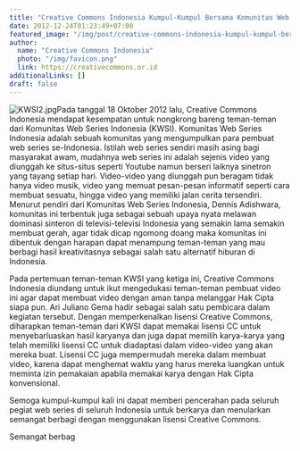 ```yaml
---
title: "Creative Commons Indonesia Kumpul-Kumpul Bersama Komunitas Web Series Indonesia"
date: 2012-12-24T01:23:49+07:00
featured_image: "/img/post/creative-commons-indonesia-kumpul-kumpul-bersama-komunitas-web-series-indonesia/KWSI-Ari.jpg"
author:
  name: "Creative Commons Indonesia"
  photo: "/img/favicon.png"
  link: https://creativecommons.or.id
additionalLinks: []
draft: false
---
```


<img src="../../uploads/KWSI2.jpg" alt="KWSI2.jpg" class="img-fluid w-sm-50 float-sm-end ms-sm-5 mt-3 mb-4">Pada tanggal 18 Oktober 2012 lalu, Creative Commons Indonesia mendapat kesempatan untuk nongkrong bareng teman-teman dari Komunitas Web Series Indonesia (KWSI). Komunitas Web Series Indonesia adalah sebuah komunitas yang mengumpulkan para pembuat web series se-Indonesia. Istilah web series sendiri masih asing bagi masyarakat awam, mudahnya web series ini adalah sejenis video yang diunggah ke situs-situs seperti Youtube namun berseri laiknya sinetron yang tayang setiap hari. Video-video yang diunggah pun beragam tidak hanya video musik, video yang memuat pesan-pesan informatif seperti cara membuat sesuatu, hingga video yang memiliki jalan cerita tersendiri. Menurut pendiri dari Komunitas Web Series Indonesia, Dennis Adishwara, komunitas ini terbentuk juga sebagai sebuah upaya nyata melawan dominasi sinteron di televisi-televisi Indonesia yang semakin lama semakin membuat gerah, agar tidak dicap ngomong doang maka komunitas ini dibentuk dengan harapan dapat menampung teman-teman yang mau berbagi hasil kreativitasnya sebagai salah satu alternatif hiburan di Indonesia.

Pada pertemuan teman-teman KWSI yang ketiga ini, Creative Commons Indonesia diundang untuk ikut mengedukasi teman-teman pembuat video ini agar dapat membuat video dengan aman tanpa melanggar Hak Cipta siapa pun. Ari Juliano Gema hadir sebagai salah satu pembicara dalam kegiatan tersebut. Dengan memperkenalkan lisensi Creative Commons, diharapkan teman-teman dari KWSI dapat memakai lisensi CC untuk menyebarluaskan hasil karyanya dan juga dapat memilih karya-karya yang telah memiliki lisensi CC untuk diadaptasi dalam video-video yang akan mereka buat. Lisensi CC juga mempermudah mereka dalam membuat video, karena dapat menghemat waktu yang harus mereka luangkan untuk meminta izin pemakaian apabila memakai karya dengan Hak Cipta konvensional.

Semoga kumpul-kumpul kali ini dapat memberi pencerahan pada seluruh pegiat web series di seluruh Indonesia untuk berkarya dan menularkan semangat berbagi dengan menggunakan lisensi Creative Commons.

Semangat berbag
